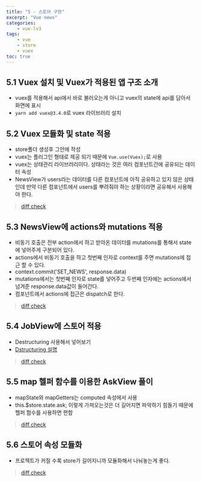 ```yaml
--- 
title: "5 - 스토어 구현" 
excerpt: "Vue news"
categories: 
    - vue-lv3
tags: 
    - vue
    - store
    - vuex
toc: true
--- 
```


## 5.1 Vuex 설치 및 Vuex가 적용된 앱 구조 소개

- vuex를 적용해서 api에서 바로 불러오는게 아니고 vuex의 state에 api를 담아서 화면에 표시
- `yarn add vuex@3.4.0`로 vuex 라이브러리 설치

## 5.2 Vuex 모듈화 및 state 적용

- store폴더 생성후 그안에 작성  
- vuex는 플러그인 형태로 제공 되기 때문에 `Vue.use(Vuex);`로 사용
- vuex는 상태관리 라이브러리이다. 상태라는 것은 여러 컴포넌트간에 공유되는 데이터 속성
- NewsView가 users라는 데이터를 다른 컴포넌트에 아직 공유하고 있지 않은 상태인데 만약 다른 컴포넌트에서 users를 뿌려줘야 하는 상황이라면 공유해서 사용해야 한다.

>[diff check](https://github.com/wjddk0909/vue-news/commit/2051c3290d123a0ba6087c52152b824b42d17b83)

## 5.3 NewsView에 actions와 mutations 적용

- 비동기 호출은 전부 action에서 하고 받아온 데이터를 mutations를 통해서 state에 넣어주게 구분되어 있다.  
- actions에서 비동기 호출을 하고 첫번째 인자로 context를 주면 mutations에 접근 할 수 있다.
- context.commit('SET_NEWS', response.data)
- mutations에서는 첫번째 인자로 state를 넣어주고 두번째 인자에는 actions에서 넘겨준 response.data값이 들어간다.  
- 컴포넌트에서 actions에 접근은 dispatch로 한다. 

>[diff check](https://github.com/wjddk0909/vue-news/commit/f1d13f91ee4672a0a111094a3833f53b230626a0)

## 5.4 JobView에 스토어 적용

- Destructuring 사용해서 넣어보기
- [Dstructuring 설명](https://joshua1988.github.io/es6-online-book/destructuring.html)

>[diff check](https://github.com/wjddk0909/vue-news/commit/74c99efcdd9b849abe927365fbe26b523641d03f)

## 5.5 map 헬퍼 함수를 이용한 AskView 풀이

- mapState와 mapGetters는 computed 속성에서 사용
- this.$store.state.ask; 이렇게 가져오는것은 더 길어지면 파악하기 힘들기 때문에 헬퍼 함수를 사용하면 편함

>[diff check](https://github.com/wjddk0909/vue-news/commit/f629a7e9aba8a99e6930bfbc528954350b83d02c)

## 5.6 스토어 속성 모듈화

- 프로젝트가 커질 수록 store가 길어지니까 모듈화해서 나눠놓는게 좋다.

>[diff check](https://github.com/wjddk0909/vue-news/commit/6e92aae19f48ffb976010166bf7e4a2794471ec6)